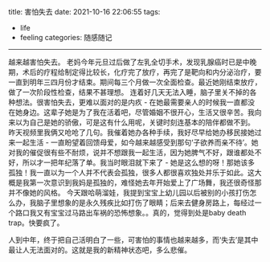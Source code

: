 title: 害怕失去
date: 2021-10-16 22:06:55
tags:
- life
- feeling
categories: 随感随记
---

越来越害怕失去。
老妈今年元旦过后做了左乳全切手术，发现乳腺癌时已是中晚期，术后的疗程给制定得比较长，化疗完了放疗，再完了是靶向和内分泌治疗，要一直到明年三四月份才结束。期间每三个月做一次全面检查。最近她刚结束放疗，做了一次阶段性检查，结果不甚理想。
连着好几天无法入睡，脑子里关不掉的各种想法。很害怕失去，更难以面对的是内疚 - 在她最需要亲人的时候我一直都没在她身边。这辈子她是为了我在活着吧，尽管婚姻不很开心，生活又很辛苦。我向来以为自己是她的骄傲，可是这有什么用呢，关键时刻连基本的陪伴都做不到。
昨天视频里我俩又呛呛了几句。我催着她办各种手续，我好尽早给她办移民接她过来一起生活 - 一直盼望着回馈母爱，如今越来越感受到那句‘子欲养而亲不待’。她对我的催促很有些不耐烦，说并不想跟我一起生活，因为她脾气不好，跟谁都处不好，所以才一把年纪落了单。我当时眼泪就下来了 - 她是这么想的呀！那她该多孤独！我一直以为一个人并不代表会孤独，很多人都很喜欢独处并乐于如此。这大概是我第一次意识到我妈是孤独的，难怪她去年开始爱上了广场舞，我还很奇怪那并不像她的风格。
今天跟哈萌溜娃，我提到宝宝上幼儿园以后被别的小孩打伤怎么办，我脑子里想象的是永久残疾比如打伤了眼睛；后来去健身房路上，每经过一个路口我又有宝宝过马路出车祸的恐怖想象。。真的，觉得到处是baby death trap。快要疯了。

人到中年，终于把自己活明白了一些，可害怕的事情也越来越多，而‘失去’是其中最让人无法面对的。这就是我的新精神状态吧，多么悲催。
